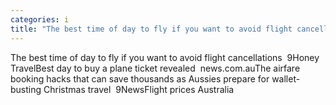 ```yaml
---
categories: i
title: "The best time of day to fly if you want to avoid flight cancellations  9Honey Travel"
---
```

The best time of day to fly if you want to avoid flight cancellations&nbsp;&nbsp;9Honey TravelBest day to buy a plane ticket revealed&nbsp;&nbsp;news.com.auThe airfare booking hacks that can save thousands as Aussies prepare for wallet-busting Christmas travel&nbsp;&nbsp;9NewsFlight prices Australia